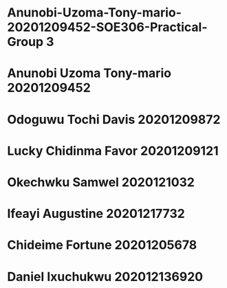 # Anunobi-Uzoma-Tony-mario-20201209452-SOE306-Practical-Group 3

# Anunobi Uzoma Tony-mario 20201209452
# Odoguwu Tochi Davis 20201209872
# Lucky Chidinma Favor 20201209121
# Okechwku Samwel 2020121032
# Ifeayi Augustine 20201217732
# Chideime Fortune 20201205678
# Daniel Ixuchukwu 202012136920
